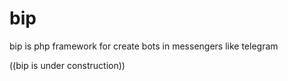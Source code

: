 # bip
bip is php framework for create bots in messengers like telegram

((bip is under construction))
